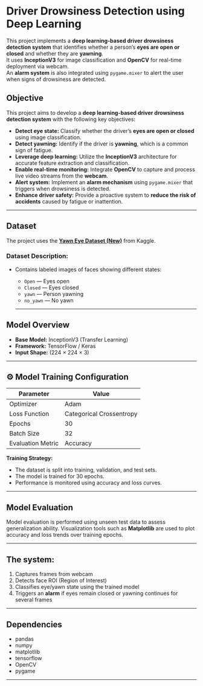 # Driver Drowsiness Detection using Deep Learning

This project implements a **deep learning-based driver drowsiness detection system** that identifies whether a person’s **eyes are open or closed** and whether they are **yawning**.  
It uses **InceptionV3** for image classification and **OpenCV** for real-time deployment via webcam.  
An **alarm system** is also integrated using `pygame.mixer` to alert the user when signs of drowsiness are detected.


## Objective

This project aims to develop a **deep learning-based driver drowsiness detection system** with the following key objectives:

- **Detect eye state:** Classify whether the driver’s **eyes are open or closed** using image classification.  
- **Detect yawning:** Identify if the driver is **yawning**, which is a common sign of fatigue.  
- **Leverage deep learning:** Utilize the **InceptionV3** architecture for accurate feature extraction and classification.  
- **Enable real-time monitoring:** Integrate **OpenCV** to capture and process live video streams from the **webcam**.  
- **Alert system:** Implement an **alarm mechanism** using `pygame.mixer` that triggers when drowsiness is detected.  
- **Enhance driver safety:** Provide a proactive system to **reduce the risk of accidents** caused by fatigue or inattention.  

---

## Dataset

The project uses the **[Yawn Eye Dataset (New)](https://www.kaggle.com/datasets/serenaraju/yawn-eye-dataset-new)** from Kaggle.

### Dataset Description:
- Contains labeled images of faces showing different states:
  - `Open` — Eyes open  
  - `Closed` — Eyes closed  
  - `yawn` — Person yawning  
  - `no_yawn` — No yawn

  ---

## Model Overview

- **Base Model:** InceptionV3 (Transfer Learning)
- **Framework:** TensorFlow / Keras
- **Input Shape:** (224 × 224 × 3)

---

## ⚙️ Model Training Configuration

| Parameter | Value |
|------------|--------|
| Optimizer | Adam |
| Loss Function | Categorical Crossentropy |
| Epochs | 30 |
| Batch Size | 32 |
| Evaluation Metric | Accuracy |

**Training Strategy:**
- The dataset is split into training, validation, and test sets.  
- The model is trained for 30 epochs.  
- Performance is monitored using accuracy and loss curves.

---

## Model Evaluation

Model evaluation is performed using unseen test data to assess generalization ability.
Visualization tools such as **Matplotlib** are used to plot accuracy and loss trends over training epochs.

---

## The system:
1. Captures frames from webcam  
2. Detects face ROI (Region of Interest)  
3. Classifies eye/yawn state using the trained model  
4. Triggers an **alarm** if eyes remain closed or yawning continues for several frames

---

## Dependencies
- pandas
- numpy
- matplotlib
- tensorflow
- OpenCV
- pygame
  
---
